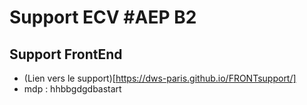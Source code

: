 # Support ECV #AEP B2

## Support FrontEnd

- (Lien vers le support)[https://dws-paris.github.io/FRONTsupport/]
- mdp : hhbbgdgdbastart